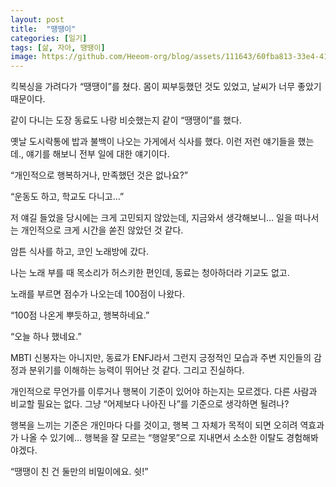 ```yaml
---
layout: post
title:  "땡땡이"
categories: [일기]
tags: [삶, 자아, 땡땡이]
image: https://github.com/Heeom-org/blog/assets/111643/60fba813-33e4-4129-9b3c-dc3742e53354
---
```


킥복싱을 가려다가 “땡땡이”를 쳤다. 몸이 찌부둥했던 것도 있었고, 날씨가 너무 좋았기 때문이다.

같이 다니는 도장 동료도 나랑 비슷했는지 같이 “땡땡이”를 했다.

옛날 도시락통에 밥과 불백이 나오는 가게에서 식사를 했다. 이런 저런 얘기들을 했는데., 얘기를 해보니 전부 일에 대한 얘기이다.

“개인적으로 행복하거나, 만족했던 것은 없나요?”

“운동도 하고, 학교도 다니고…”

저 얘길 들었을 당시에는 크게 고민되지 않았는데, 지금와서 생각해보니… 일을 떠나서는 개인적으로 크게 시간을 쏟진 않았던 것 같다.

암튼 식사를 하고, 코인 노래방에 갔다.

나는 노래 부를 때 목소리가 허스키한 편인데, 동료는 청아하더라 기교도 없고.

노래를 부르면 점수가 나오는데 100점이 나왔다.

“100점 나온게 뿌듯하고, 행복하네요.”

“오늘 하나 했네요.”

MBTI 신봉자는 아니지만, 동료가 ENFJ라서 그런지 긍정적인 모습과 주변 지인들의 감정과 분위기를 이해하는 능력이 뛰어난 것 같다. 그리고 진실하다.

개인적으로 무언가를 이루거나 행복이 기준이 있어야 하는지는 모르겠다. 다른 사람과 비교할 필요는 없다. 그냥 “어제보다 나아진 나”를 기준으로 생각하면 될려나?

행복을 느끼는 기준은 개인마다 다를 것이고, 행복 그 자체가 목적이 되면 오히려 역효과가 나올 수 있기에… 행복을 잘 모르는 “행알못”으로 지내면서 소소한 이탈도 경험해봐야겠다.

“땡땡이 친 건 둘만의 비밀이에요. 쉿!”
